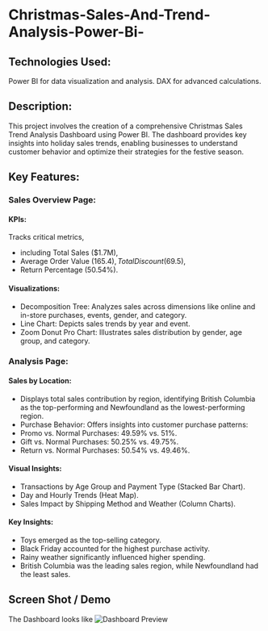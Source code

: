 # Christmas-Sales-And-Trend-Analysis-Power-Bi-
## Technologies Used:
Power BI for data visualization and analysis.
DAX for advanced calculations.

## Description:
This project involves the creation of a comprehensive Christmas Sales Trend Analysis Dashboard using Power BI. The dashboard provides key insights into holiday sales trends, enabling businesses to understand customer behavior and optimize their strategies for the festive season.

## Key Features:

### Sales Overview Page:

#### KPIs: 
Tracks critical metrics, 
* including Total Sales ($1.7M),
* Average Order Value ($165.4), Total Discount ($69.5),
* Return Percentage (50.54%).
  
#### Visualizations:
* Decomposition Tree: Analyzes sales across dimensions like online and in-store purchases, events, gender, and category.
* Line Chart: Depicts sales trends by year and event.
* Zoom Donut Pro Chart: Illustrates sales distribution by gender, age group, and category.
  
### Analysis Page:

#### Sales by Location: 
* Displays total sales contribution by region, identifying British Columbia as the top-performing and Newfoundland as the 
  lowest-performing region.
* Purchase Behavior: Offers insights into customer purchase patterns:
* Promo vs. Normal Purchases: 49.59% vs. 51%.
* Gift vs. Normal Purchases: 50.25% vs. 49.75%.
* Return vs. Normal Purchases: 50.54% vs. 49.46%.

#### Visual Insights:
* Transactions by Age Group and Payment Type (Stacked Bar Chart).
* Day and Hourly Trends (Heat Map).
* Sales Impact by Shipping Method and Weather (Column Charts).

#### Key Insights:
* Toys emerged as the top-selling category.
* Black Friday accounted for the highest purchase activity.
* Rainy weather significantly influenced higher spending.
* British Columbia was the leading sales region, while Newfoundland had the least sales.

## Screen Shot / Demo
The Dashboard looks like ![Dashboard Preview]()

